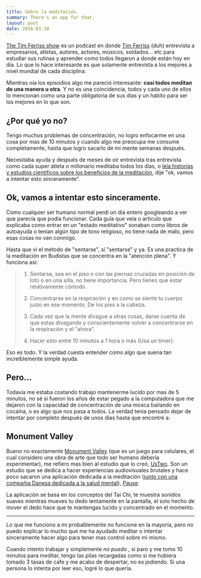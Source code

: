 ```yaml
---
title: Sobre la meditación.
summary: There's an app for that.
layout: post
date: 2016-03-30
---
```

[The Tim Ferriss show](fourhourworkweek.com/podcast/) es un podcast en donde [Tim Ferriss](https://en.wikipedia.org/wiki/Tim_Ferriss) (duh) entrevista a empresarios, atletas, autores, actores, músicos, soldados... etc para estudiar sus rutinas y aprender como todos llegaron a donde están hoy en día. Lo que lo hace interesante es que solamente entrevista a los mejores a nivel mundial de cada disciplina.

Mientras oía los episodios algo me pareció interesante: **casi todos meditan de una manera u otra**. Y no es una coincidencia, todos y cada uno de ellos lo mencionan como una parte obligatoria de sus días y un habito  para ser los mejores en lo que son.

## ¿Por qué yo no?

Tengo muchos problemas de concentración, no logro enfocarme en una cosa por mas de 10 minutos y cuando algo me preocupa me consume completamente, hasta que logro sacarlo de mi mente semanas después.

Necesitaba ayuda y después de meses de oír entrevista tras entrevista como cada super atleta o millonario meditaba todos los días, o [leía historias y estudios cientificos sobre los beneficios de la meditación](http://www.theatlantic.com/health/archive/2013/06/how-meditation-works/277275/), dije "ok, vamos a intentar esto sinceramente".

## Ok, vamos a intentar esto sinceramente.

Como cualquier ser humano normal perdí un día entero googleando a ver que parecía que podia funcionar. Cada guía que veía o articulo que explicaba como entrar en un  "estado meditativo" sonaban como libros de autoayuda o tenían algún tipo de tono religioso, no tiene nada de malo, pero esas cosas no van conmigo.

Hasta que vi el método de "sentarse", sí "sentarse" y ya. Es una practica de la meditación en Budistas que se concentra en la "atención plena". Y funciona así:
> 1.  Sentarse, sea en el piso o con las piernas cruzadas en posición de loto o en una silla, no tiene importancia. Pero tienes que estar relativamente cómodo.
>
> 2. Concentrarse en la respiración y en como se siente tu cuerpo justo en ese momento. De los pies a la cabeza.
>
> 3. Cada vez que la mente divague a otras cosas, darse cuenta de que estas divagando y  conscientemente volver a concentrarse en la respiración y el "ahora".
>
> 4. Hacer esto entre 10 minutos a 1 hora o más (Usa un timer).

Eso es todo. Y la verdad cuesta entender como algo que suena tan increíblemente simple ayuda.

## Pero...
Todavía me estaba costando trabajo mantenerme lucido por mas de 5 minutos, no sé si fueron los años de estar pegado a la computadora que me dejaron con la capacidad de concentración de una mosca bailando en cocaína, o es algo que nos pasa a todos. La verdad tenia pensado dejar de intentar por completo después de unos días hasta que encontré a:

## Monument Valley

Bueno no exactamente [Monument Valley](http://www.monumentvalleygame.com/) (que es un juego para celulares, el cual considero una obra de arte que todo ser humano debería experimentar), me refiero mas bien al estudio que lo creó, [UsTwo](https://ustwo.com). Son un estudio que se dedica a hacer experiencias audiovisuales brutales y hace poco sacaron una aplicación dedicada a la meditación ([junto con una compañia Danesa dedicada a la salud mental](http://www.pauseable.com/)), [Pause](https://ustwo.com/blog/the-story-of-pause).

La aplicación se basa en los conceptos del Tai Chi, te muestra sonidos suaves mientras mueves tu dedo lentamente en la pantalla, el solo hecho de mover el dedo hace que te mantengas lucido y concentrado en el momento.

***
Lo que me funciono a mi probablemente no funcione en la mayoría, pero no puedo explicar lo mucho que me ha ayudado meditar o intentar sinceramente hacer algo para tener mas control sobre mi mismo.

Cuando intento trabajar y simplemente *no puedo* , si paro y me tomo 10 minutos para meditar, tengo las pilas recargadas como si me hubiera tomado 3 tasas de cafe y me acabo de despertar, no es jodiendo. Si una persona lo intenta por leer eso, logré lo que quería.
